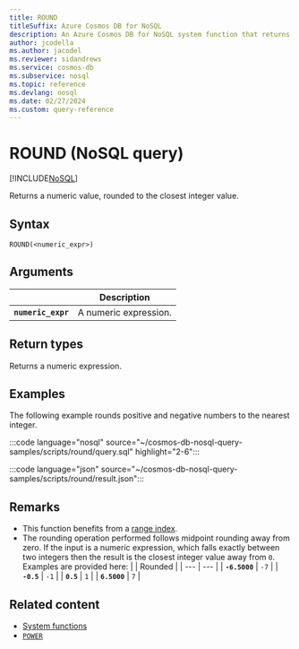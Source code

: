 ```yaml
---
title: ROUND
titleSuffix: Azure Cosmos DB for NoSQL
description: An Azure Cosmos DB for NoSQL system function that returns the number rounded to the closest integer.
author: jcodella
ms.author: jacodel
ms.reviewer: sidandrews
ms.service: cosmos-db
ms.subservice: nosql
ms.topic: reference
ms.devlang: nosql
ms.date: 02/27/2024
ms.custom: query-reference
---
```


# ROUND (NoSQL query)

[!INCLUDE[NoSQL](../../includes/appliesto-nosql.md)]

Returns a numeric value, rounded to the closest integer value.  

## Syntax

```nosql
ROUND(<numeric_expr>)  
```

## Arguments

| | Description |
| --- | --- |
| **`numeric_expr`** | A numeric expression. |

## Return types

Returns a numeric expression.

## Examples

The following example rounds positive and negative numbers to the nearest integer.  

:::code language="nosql" source="~/cosmos-db-nosql-query-samples/scripts/round/query.sql" highlight="2-6":::

:::code language="json" source="~/cosmos-db-nosql-query-samples/scripts/round/result.json":::

## Remarks

- This function benefits from a [range index](../../index-policy.md#includeexclude-strategy).
- The rounding operation performed follows midpoint rounding away from zero. If the input is a numeric expression, which falls exactly between two integers then the result is the closest integer value away from `0`. Examples are provided here:
    | | Rounded |
    | --- | --- |
    | **`-6.5000`** | `-7` |
    | **`-0.5`** | `-1` |
    | **`0.5`** | `1` |
    | **`6.5000`** | `7` |

## Related content

- [System functions](system-functions.yml)
- [`POWER`](power.md)
